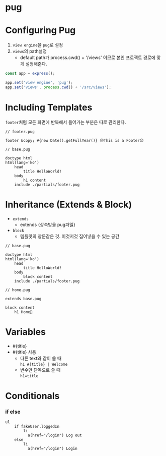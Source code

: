 # pug

# Configuring Pug
1. `view engine`을 `pug`로 설정
2. `views`의 path설정
    - default path가 process.cwd() + '/views' 이므로 본인 프로젝트 경로에 맞게 설정해준다. 
 
``` javascript
const app = express();

app.set('view engine', 'pug');
app.set('views', process.cwd() + '/src/views');
```

# Including Templates
`footer`처럼 모든 화면에 반복해서 들어가는 부분은 따로 관리한다.
``` pug
// footer.pug

footer &copy; #{new Date().getFullYear()} 😝This is a Footer😝
```
``` pug
// base.pug

doctype html
html(lang='ko')
    head
        title HelloWorld!
    body
        h1 content
    include ./partials/footer.pug
```
# Inheritance (Extends & Block)
- `extends`
  - extends {상속받을 pug파일}
- `block`
  -  템플릿의 창문같은 것. 이것저것 집어넣을 수 있는 공간
``` pug
// base.pug

doctype html
html(lang='ko')
    head
        title HelloWorld!
    body
        block content
    include ./partials/footer.pug
```
``` pug
// home.pug

extends base.pug

block content 
    h1 Home🏡
```
# Variables
- #{title}
- #{title} 사용  
  - 다른 text와 같이 쓸 때  
    `h1 #{title} | Welcome`
  - 변수만 단독으로 쓸 때  
    `h1=title`
# Conditionals
### if else 
``` pug
ul 
    if fakeUser.loggedIn
        li 
          a(href="/login") Log out
    else    
        li 
          a(href="/login") Login
```
